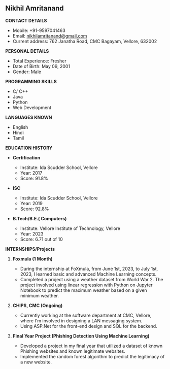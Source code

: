 ## Nikhil Amritanand

**CONTACT DETAILS**
- Mobile: +91-9597041463
- Email: nikhilamritanand@gmail.com
- Current address: 762 Janatha Road, CMC Bagayam, Vellore, 632002

**PERSONAL DETAILS**
- Total Experience: Fresher
- Date of Birth: May 09, 2001
- Gender: Male

**PROGRAMMING SKILLS**
- C/ C++
- Java
- Python
- Web Development

**LANGUAGES KNOWN**
- English
- Hindi
- Tamil

**EDUCATION HISTORY**
- **Certification**
  - Institute: Ida Scudder School, Vellore
  - Year: 2017
  - Score: 91.8%

- **ISC**
  - Institute: Ida Scudder School, Vellore
  - Year: 2019
  - Score: 92.8%

- **B.Tech/B.E.( Computers)**
  - Institute: Vellore Institute of Technology, Vellore
  - Year: 2023
  - Score: 6.71 out of 10

**INTERNSHIPS/Projects**

1. **Foxmula (1 Month)**
   - During the internship at FoXmula, from June 1st, 2023, to July 1st, 2023, I learned basic and advanced Machine Learning concepts.
   - Completed a project using a weather dataset from World War 2. The project involved using linear regression with Python on Jupyter Notebook to predict the maximum weather based on a given minimum weather.

2. **CHIPS, CMC (Ongoing)**
   - Currently working at the software department at CMC, Vellore, where I'm involved in designing a LAN messaging system.
   - Using ASP.Net for the front-end design and SQL for the backend.

3. **Final Year Project (Phishing Detection Using Machine Learning)**
   - Developed a project in my final year that utilized a dataset of known Phishing websites and known legitimate websites.
   - Implemented the random forest algorithm to predict the legitimacy of a new website.
